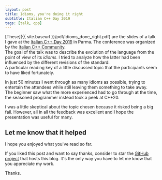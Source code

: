 ```yaml
---
layout: post
title: Idioms, you're doing it right
subtitle: Italian C++ Day 2019
tags: [talk, cpp]
---
```


[These]({{ site.baseurl }}/pdf/idioms_done_right.pdf) are the slides of a talk
I gave at the
[Italian C++ Day 2019](https://www.italiancpp.org/2019/12/26/cppday19/) in
Parma. The conference was organized by the
[Italian C++ Community](https://www.italiancpp.org/).<br/>
The goal of the talk was to describe the evolution of the language from the
point of view of its _idioms_. I tried to analyze how the latter had been
influenced by the different revisions of the standard.<br/>
A particular reading key of a little discussed topic that the participants seem
to have liked fortunately.

In just 50 minutes I went through as many idioms as possible, trying to
entertain the attendees while still leaving them something to take away.<br/>
The beginner saw what the more experienced had to go through at the time, the
seasoned programmer instead took a peek at C++20.

I was a little skeptical about the topic chosen because it risked being a big
fail. However, all in all the feedback was excellent and I hope the presentation
was useful for many.

## Let me know that it helped

I hope you enjoyed what you've read so far.

If you liked this post and want to say thanks, consider to star the
[GitHub project](https://github.com/skypjack/skypjack.github.io) that hosts this
blog. It's the only way you have to let me know that you appreciate my work.

Thanks.
